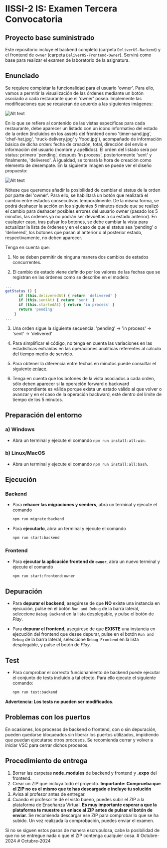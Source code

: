 # IISSI-2 IS: Examen Tercera Convocatoria

## Proyecto base suministrado

Este repositorio incluye el backend completo (carpeta `DeliverUS-Backend`) y el frontend de `owner` (carpeta `DeliverUS-Frontend-Owner`). Servirá como base para realizar el examen de laboratorio de la asignatura.

## Enunciado

Se requiere completar la funcionalidad para el usuario 'owner'. Para ello, vamos a permitir la visualización de las órdenes mediante un botón asociado a cada restaurante que el 'owner' posea. Implemente las modificaciones que se requieran de acuerdo a las siguientes imágenes:

![Alt text](docs/listado.png "Listado de restaurantes con la inclusión del botón")

En lo que se refiere al contenido de las vistas específicas para cada restaurante, debe aparecer un listado con un icono informativo del estado de la orden (incluidos en los assets del frontend como 'timer-sand.jpg', 'chef-hat.jpg', 'truck-delivery.jpg' y 'food.jpg'), acompañado de información básica de dicha orden: fecha de creación, total, dirección del envío e información del usuario (nombre y apellidos). El orden del listado será por status: primero 'pending', después 'in process', posteriormente 'sent' y finalmente, 'delivered'. A igualdad, se tomará la hora de creación como elemento de desempate. En la siguiente imagen se puede ver el diseño propuesto:

![Alt text](docs/listado_botones.png "Listado de órdenes con la inclusión del botón next status y previous status")

Nótese que queremos añadir la posibilidad de cambiar el status de la orden por parte del 'owner'. Para ello, se habilitará un botón que realizará el cambio entre estados consecutivos temporalmente. De la misma forma, se podrá deshacer la acción en los siguientes 5 minutos desde que se realizó el cambio para deshacer posibles errores del usuario owner (pasado los 5 minutos, las órdenes ya no podrán ser devueltas a su estado anterior). En cualquier caso, tras pulsar los botones, se debe cambiar la vista para actualizar la lista de órdenes y en el caso de que el status sea 'pending' o 'delivered', los botones que pasan al anterior o al posterior estado, respectivamente, no deben aparecer.

Tenga en cuenta que:

1. No se deben permitir de ninguna manera dos cambios de estados concurrentes.

2. El cambio de estado viene definido por los valores de las fechas que se registran en las órdenes como se describe en el modelo:

```javascript
...
getStatus () {
      if (this.deliveredAt) { return 'delivered' }
      if (this.sentAt) { return 'sent' }
      if (this.startedAt) { return 'in process' }
      return 'pending'
    }
...
```

3. Una orden sigue la siguiente secuencia: 'pending' -> 'in process' -> 'sent' -> 'delivered'

4. Para simplificar el código, no tenga en cuenta las variaciones en las estadísticas extraídas en las operaciones analíticas referentes al cálculo del tiempo medio de servicio.

5. Para obtener la diferencia entre fechas en minutos puede consultar el siguiente [enlace](https://www.geeksforgeeks.org/how-to-calculate-minutes-between-two-dates-in-javascript/).

6. Tenga en cuenta que los botones de la vista asociados a cada orden, sólo deben aparecer si la operación forward o backward correspondiente es válida porque exista un estado válido al que volver o avanzar y en el caso de la operación backward, esté dentro del límite de tiempo de los 5 minutos.

## Preparación del entorno

### a) Windows

* Abra un terminal y ejecute el comando `npm run install:all:win`.

### b) Linux/MacOS

* Abra un terminal y ejecute el comando `npm run install:all:bash`.

## Ejecución

### Backend

* Para **rehacer las migraciones y seeders**, abra un terminal y ejecute el comando

    ```Bash
    npm run migrate:backend
    ```

* Para **ejecutarlo**, abra un terminal y ejecute el comando

    ```Bash
    npm run start:backend
    ```

### Frontend

* Para **ejecutar la aplicación frontend de `owner`**, abra un nuevo terminal y ejecute el comando

    ```Bash
    npm run start:frontend:owner
    ```

## Depuración

* Para **depurar el backend**, asegúrese de que **NO** existe una instancia en ejecución, pulse en el botón `Run and Debug` de la barra lateral, seleccione `Debug Backend` en la lista desplegable, y pulse el botón de *Play*.

* Para **depurar el frontend**, asegúrese de que **EXISTE** una instancia en ejecución del frontend que desee depurar, pulse en el botón `Run and Debug` de la barra lateral, seleccione `Debug Frontend` en la lista desplegable, y pulse el botón de *Play*.

## Test

* Para comprobar el correcto funcionamiento de backend puede ejecutar el conjunto de tests incluido a tal efecto. Para ello ejecute el siguiente comando:

    ```Bash
    npm run test:backend
    ```

**Advertencia: Los tests no pueden ser modificados.**

## Problemas con los puertos

En ocasiones, los procesos de backend o frontend, con o sin depuración, pueden quedarse bloqueados sin liberar los puertos utilizados, impidiendo que puedan ejecutarse otros procesos. Se recomienda cerrar y volver a iniciar VSC para cerrar dichos procesos.

## Procedimiento de entrega

1. Borrar las carpetas **node_modules** de backend y frontend y **.expo** del frontend.
1. Crear un ZIP que incluya todo el proyecto. **Importante: Comprueba que el ZIP no es el mismo que te has descargado e incluye tu solución**
1. Avisa al profesor antes de entregar.
1. Cuando el profesor te dé el visto bueno, puedes subir el ZIP a la plataforma de Enseñanza Virtual. **Es muy importante esperar a que la plataforma te muestre un enlace al ZIP antes de pulsar el botón de enviar**. Se recomienda descargar ese ZIP para comprobar lo que se ha subido. Un vez realizada la comprobación, puedes enviar el examen.
  
Si no se siguen estos pasos de manera escrupulosa, cabe la posibilidad de que no se entregue nada o que el ZIP contenga cualquier cosa.
#   O c t u b r e - 2 0 2 4  
 #   O c t u b r e - 2 0 2 4  
 